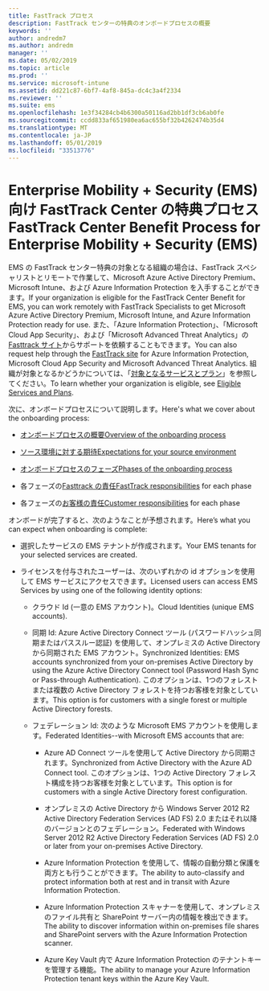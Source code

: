 ```yaml
---
title: FastTrack プロセス
description: FastTrack センターの特典のオンボードプロセスの概要
keywords: ''
author: andredm7
ms.author: andredm
manager: ''
ms.date: 05/02/2019
ms.topic: article
ms.prod: ''
ms.service: microsoft-intune
ms.assetid: dd221c87-6bf7-4af8-845a-dc4c3a4f2334
ms.reviewer: ''
ms.suite: ems
ms.openlocfilehash: 1e3f34284cb4b6300a50116ad2bb1df3cb6ab0fe
ms.sourcegitcommit: ccdd833af651980ea6ac655bf32b4262474b35d4
ms.translationtype: MT
ms.contentlocale: ja-JP
ms.lasthandoff: 05/01/2019
ms.locfileid: "33513776"
---
```

# <a name="fasttrack-center-benefit-process-for-enterprise-mobility--security-ems"></a><span data-ttu-id="98dcb-103">Enterprise Mobility + Security (EMS) 向け FastTrack Center の特典プロセス</span><span class="sxs-lookup"><span data-stu-id="98dcb-103">FastTrack Center Benefit Process for Enterprise Mobility + Security (EMS)</span></span>
<span data-ttu-id="98dcb-104">EMS の FastTrack センター特典の対象となる組織の場合は、FastTrack スペシャリストとリモートで作業して、Microsoft Azure Active Directory Premium、Microsoft Intune、および Azure Information Protection を入手することができます。</span><span class="sxs-lookup"><span data-stu-id="98dcb-104">If your organization is eligible for the FastTrack Center Benefit for EMS, you can work remotely with FastTrack Specialists to get Microsoft Azure Active Directory Premium, Microsoft Intune, and Azure Information Protection ready for use.</span></span> <span data-ttu-id="98dcb-105">また、「Azure Information Protection」、「Microsoft Cloud App Security」、および「Microsoft Advanced Threat Analytics」の[Fasttrack サイト](https://www.microsoft.com/fasttrack/microsoft-365/ems)からサポートを依頼することもできます。</span><span class="sxs-lookup"><span data-stu-id="98dcb-105">You can also request help through the [FastTrack site](https://www.microsoft.com/fasttrack/microsoft-365/ems) for Azure Information Protection, Microsoft Cloud App Security and Microsoft Advanced Threat Analytics.</span></span> <span data-ttu-id="98dcb-106">組織が対象となるかどうかについては、「[対象となるサービスとプラン](M365-eligible-services-and-plans.md)」を参照してください。</span><span class="sxs-lookup"><span data-stu-id="98dcb-106">To learn whether your organization is eligible, see [Eligible Services and Plans](M365-eligible-services-and-plans.md).</span></span>


<span data-ttu-id="98dcb-107">次に、オンボードプロセスについて説明します。</span><span class="sxs-lookup"><span data-stu-id="98dcb-107">Here's what we cover about the onboarding process:</span></span>

-   [<span data-ttu-id="98dcb-108">オンボードプロセスの概要</span><span class="sxs-lookup"><span data-stu-id="98dcb-108">Overview of the onboarding process</span></span>](EMS-fasttrack-benefit-overview.md)

-   [<span data-ttu-id="98dcb-109">ソース環境に対する期待</span><span class="sxs-lookup"><span data-stu-id="98dcb-109">Expectations for your source environment</span></span>](EMS-source-environment-expectations.md)

-   [<span data-ttu-id="98dcb-110">オンボードプロセスのフェーズ</span><span class="sxs-lookup"><span data-stu-id="98dcb-110">Phases of the onboarding process</span></span>](EMS-onboarding-phases.md)

-   <span data-ttu-id="98dcb-111">各フェーズの[Fasttrack の責任](EMS-fasttrack-responsibilities.md)</span><span class="sxs-lookup"><span data-stu-id="98dcb-111">[FastTrack responsibilities](EMS-fasttrack-responsibilities.md) for each phase</span></span>

-   <span data-ttu-id="98dcb-112">各フェーズの[お客様の責任](EMS-your-responsibilities.md)</span><span class="sxs-lookup"><span data-stu-id="98dcb-112">[Customer responsibilities](EMS-your-responsibilities.md) for each phase</span></span>

<span data-ttu-id="98dcb-113">オンボードが完了すると、次のようなことが予想されます。</span><span class="sxs-lookup"><span data-stu-id="98dcb-113">Here’s what you can expect when onboarding is complete:</span></span>

-   <span data-ttu-id="98dcb-114">選択したサービスの EMS テナントが作成されます。</span><span class="sxs-lookup"><span data-stu-id="98dcb-114">Your EMS tenants for your selected services are created.</span></span>

-   <span data-ttu-id="98dcb-115">ライセンスを付与されたユーザーは、次のいずれかの id オプションを使用して EMS サービスにアクセスできます。</span><span class="sxs-lookup"><span data-stu-id="98dcb-115">Licensed users can access EMS Services by using one of the following identity options:</span></span>

    -   <span data-ttu-id="98dcb-116">クラウド Id (一意の EMS アカウント)。</span><span class="sxs-lookup"><span data-stu-id="98dcb-116">Cloud Identities (unique EMS accounts).</span></span>

    -   <span data-ttu-id="98dcb-117">同期 Id: Azure Active Directory Connect ツール (パスワードハッシュ同期またはパススルー認証) を使用して、オンプレミスの Active Directory から同期された EMS アカウント。</span><span class="sxs-lookup"><span data-stu-id="98dcb-117">Synchronized Identities: EMS accounts synchronized from your on-premises Active Directory by using the Azure Active Directory Connect tool (Password Hash Sync or Pass-through Authentication).</span></span> <span data-ttu-id="98dcb-118">このオプションは、1つのフォレストまたは複数の Active Directory フォレストを持つお客様を対象としています。</span><span class="sxs-lookup"><span data-stu-id="98dcb-118">This option is for customers with a single forest or multiple Active Directory forests.</span></span>

    -   <span data-ttu-id="98dcb-119">フェデレーション Id: 次のような Microsoft EMS アカウントを使用します。</span><span class="sxs-lookup"><span data-stu-id="98dcb-119">Federated Identities--with Microsoft EMS accounts that are:</span></span>

        -   <span data-ttu-id="98dcb-120">Azure AD Connect ツールを使用して Active Directory から同期されます。</span><span class="sxs-lookup"><span data-stu-id="98dcb-120">Synchronized from Active Directory with the Azure AD Connect tool.</span></span> <span data-ttu-id="98dcb-121">このオプションは、1つの Active Directory フォレスト構成を持つお客様を対象としています。</span><span class="sxs-lookup"><span data-stu-id="98dcb-121">This option is for customers with a single Active Directory forest configuration.</span></span>

        -   <span data-ttu-id="98dcb-122">オンプレミスの Active Directory から Windows Server 2012 R2 Active Directory Federation Services (AD FS) 2.0 またはそれ以降のバージョンとのフェデレーション。</span><span class="sxs-lookup"><span data-stu-id="98dcb-122">Federated with Windows Server 2012 R2 Active Directory Federation Services (AD FS) 2.0 or later from your on-premises Active Directory.</span></span>

        -   <span data-ttu-id="98dcb-123">Azure Information Protection を使用して、情報の自動分類と保護を両方とも行うことができます。</span><span class="sxs-lookup"><span data-stu-id="98dcb-123">The ability to auto-classify and protect information both at rest and in transit with Azure Information Protection.</span></span> 

        -   <span data-ttu-id="98dcb-124">Azure Information Protection スキャナーを使用して、オンプレミスのファイル共有と SharePoint サーバー内の情報を検出できます。</span><span class="sxs-lookup"><span data-stu-id="98dcb-124">The ability to discover information within on-premises file shares and SharePoint servers with the Azure Information Protection scanner.</span></span> 

        -   <span data-ttu-id="98dcb-125">Azure Key Vault 内で Azure Information Protection のテナントキーを管理する機能。</span><span class="sxs-lookup"><span data-stu-id="98dcb-125">The ability to manage your Azure Information Protection tenant keys within the Azure Key Vault.</span></span> 

